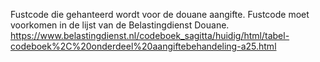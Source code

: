 Fustcode die gehanteerd wordt voor de douane aangifte. Fustcode moet voorkomen in de lijst van de Belastingdienst Douane. https://www.belastingdienst.nl/codeboek_sagitta/huidig/html/tabel-codeboek%2C%20onderdeel%20aangiftebehandeling-a25.html